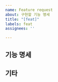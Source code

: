 ```yaml
---
name: Feature request
about: 구현할 기능 명세
title: "[feat]"
labels: feat
assignees: ''

---
```


## 기능 명세

## 기타
